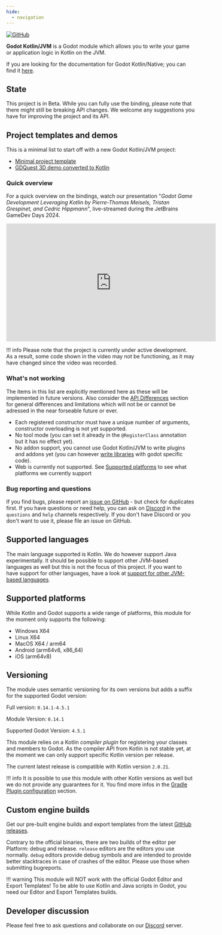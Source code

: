 ```yaml
---
hide:
  - navigation
---
```



[![GitHub](https://img.shields.io/github/license/utopia-rise/godot-kotlin-jvm?style=flat-square)](LICENSE)

**Godot Kotlin/JVM** is a Godot module which allows you to write your game or application logic in Kotlin on the JVM.

If you are looking for the documentation for Godot Kotlin/Native; you can find it [here](https://godot-kotlin.readthedocs.io/en/latest/).

## State

This project is in Beta. While you can fully use the binding, please note that there might still be breaking API changes. We welcome any suggestions you have for improving the project and its API.

## Project templates and demos

This is a minimal list to start off with a new Godot Kotlin/JVM project:

- [Minimal project template](https://github.com/utopia-rise/godot-kotlin-project-template)
- [GDQuest 3D demo converted to Kotlin](https://github.com/utopia-rise/godot-kotlin-3d-demo)

### Quick overview

For a quick overview on the bindings, watch our presentation "*Godot Game Development Leveraging Kotlin by Pierre-Thomas Meisels, Tristan Grespinet, and Cedric Hippmann*", live-streamed during the JetBrains GameDev Days 2024.

<iframe width="560" height="315" src="https://www.youtube.com/embed/Td7JbrGGa8o?si=lsmxnOJZmIiqpVk5" title="YouTube video player" frameborder="0" allow="accelerometer; autoplay; clipboard-write; encrypted-media; gyroscope; picture-in-picture; web-share" referrerpolicy="strict-origin-when-cross-origin" allowfullscreen></iframe>

!!! info
    Please note that the project is currently under active development. As a result, some code shown in the video may not be functioning, as it may have changed since the video was recorded.

### What's not working

The items in this list are explicitly mentioned here as these will be implemented in future versions.
Also consider the [API Differences](user-guide/api-differences.md) section for general differences
and limitations which will not be or cannot be adressed in the near forseable future or ever.

- Each registered constructor must have a unique number of arguments, constructor overloading is not yet supported.
- No tool mode (you can set it already in the `@RegisterClass` annotation but it has no effect yet).
- No addon support, you cannot use Godot Kotlin/JVM to write plugins and addons yet (you can however [write libraries](develop-libraries/introduction.md) with godot specific code).
- Web is currently not supported. See [Supported platforms](#supported-platforms) to see what platforms we currently support

### Bug reporting and questions

If you find bugs, please report an [issue on GitHub](https://github.com/utopia-rise/godot-kotlin-jvm/issues) - but check for duplicates first. If you have questions or need help, you can ask on [Discord](https://discord.gg/zpb5Ru7v9x) in the `questions` and `help` channels respectively.
If you don't have Discord or you don't want to use it, please file an issue on GitHub.

## Supported languages

The main language supported is Kotlin. We do however support Java experimentally. It should be possible to support other JVM-based languages as well but this is not the focus of this project. If you want to have support for other languages, have a look at [support for other JVM-based languages](contribution/support-for-other-jvm-based-languages.md).

## Supported platforms

While Kotlin and Godot supports a wide range of platforms, this module for the moment only supports the following:

- Windows X64
- Linux X64
- MacOS X64 / arm64
- Android (arm64v8, x86_64)
- iOS (arm64v8)

## Versioning

The module uses semantic versioning for its own versions but adds a suffix for the supported Godot version:

Full version: `0.14.1-4.5.1`

Module Version: `0.14.1`

Supported Godot Version: `4.5.1`

This module relies on a Kotlin *compiler plugin* for registering your classes and members to Godot. As the compiler API from Kotlin is not stable yet, at the moment we can only support specific Kotlin version per release.

The current latest release is compatible with Kotlin version `2.0.21`.

!!! info
    It is possible to use this module with other Kotlin versions as well but we do not provide any guarantees for it. You find more infos in the [Gradle Plugin configuration](user-guide/advanced/gradle-plugin-configuration.md#disable-build-failure-on-kotlin-version-mismatch) section.

## Custom engine builds

Get our pre-built engine builds and export templates from the latest [GitHub releases](https://github.com/utopia-rise/godot-kotlin-jvm/releases).

Contrary to the official binaries, there are two builds of the editor per Platform: debug and release.
`release` editors are the editors you use normally. `debug` editors provide debug symbols and are intended to provide better stacktraces in case of crashes of the editor. Please use those when submitting bugreports. 

!!! warning
    This module will NOT work with the official Godot Editor and Export Templates! To be able to use Kotlin and Java scripts in Godot, you need our Editor and Export Templates builds.

## Developer discussion

Please feel free to ask questions and collaborate on our [Discord](https://discord.gg/zpb5Ru7v9x) server.
